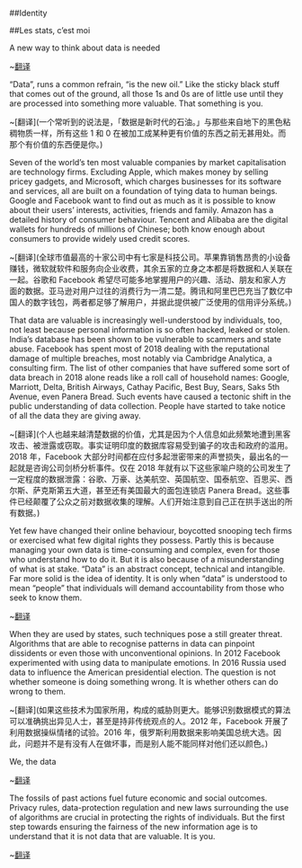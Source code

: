 ##Identity

##Les stats, c’est moi

A new way to think about data is needed


~[翻译](身份，吾即数据，对数据的新思考势在必行)

“Data”, runs a common refrain, “is the new oil.” Like the sticky black stuff that comes out of the ground, all those 1s and 0s are of little use until they are processed into something more valuable. That something is you.

~[翻译](一个常听到的说法是，「数据是新时代的石油。」与那些来自地下的黑色粘稠物质一样，所有这些 1 和 0 在被加工成某种更有价值的东西之前无甚用处。而那个有价值的东西便是你。)

Seven of the world’s ten most valuable companies by market capitalisation are technology firms. Excluding Apple, which makes money by selling pricey gadgets, and Microsoft, which charges businesses for its software and services, all are built on a foundation of tying data to human beings. Google and Facebook want to find out as much as it is possible to know about their users’ interests, activities, friends and family. Amazon has a detailed history of consumer behaviour. Tencent and Alibaba are the digital wallets for hundreds of millions of Chinese; both know enough about consumers to provide widely used credit scores.

~[翻译](全球市值最高的十家公司中有七家是科技公司。苹果靠销售昂贵的小设备赚钱，微软就软件和服务向企业收费，其余五家的立身之本都是将数据和人关联在一起。谷歌和 Facebook 希望尽可能多地掌握用户的兴趣、活动、朋友和家人方面的数据。亚马逊对用户过往的消费行为一清二楚。腾讯和阿里巴巴充当了数亿中国人的数字钱包，两者都足够了解用户，并据此提供被广泛使用的信用评分系统。)

That data are valuable is increasingly well-understood by individuals, too, not least because personal information is so often hacked, leaked or stolen. India’s database has been shown to be vulnerable to scammers and state abuse. Facebook has spent most of 2018 dealing with the reputational damage of multiple breaches, most notably via Cambridge Analytica, a consulting firm. The list of other companies that have suffered some sort of data breach in 2018 alone reads like a roll call of household names: Google, Marriott, Delta, British Airways, Cathay Pacific, Best Buy, Sears, Saks 5th Avenue, even Panera Bread. Such events have caused a tectonic shift in the public understanding of data collection. People have started to take notice of all the data they are giving away.

~[翻译](个人也越来越清楚数据的价值，尤其是因为个人信息如此频繁地遭到黑客攻击、被泄露或窃取。事实证明印度的数据库容易受到骗子的攻击和政府的滥用。2018 年，Facebook 大部分时间都在应付多起泄密带来的声誉损失，最出名的一起就是咨询公司剑桥分析事件。仅在 2018 年就有以下这些家喻户晓的公司发生了一定程度的数据泄露：谷歌、万豪、达美航空、英国航空、国泰航空、百思买、西尔斯、萨克斯第五大道，甚至还有美国最大的面包连锁店 Panera Bread。这些事件已经颠覆了公众之前对数据收集的理解。人们开始注意到自己正在拱手送出的所有数据。)


Yet few have changed their online behaviour, boycotted snooping tech firms or exercised what few digital rights they possess. Partly this is because managing your own data is time-consuming and complex, even for those who understand how to do it. But it is also because of a misunderstanding of what is at stake. “Data” is an abstract concept, technical and intangible. Far more solid is the idea of identity. It is only when “data” is understood to mean “people” that individuals will demand accountability from those who seek to know them.

~[翻译](然而却很少有人改变自己的网上行为、抵制窥探个人隐私的科技公司，或行使自己微乎其微的数字权利。这在一定程度上是因为自我管理数据既耗时又复杂，即使对内行人也不例外。但同时也是因为人们对其中的利害存在误解。「数据」是个既专业又无形的抽象概念。而身份的概念则要实实在在得多。只有当「数据」被理解为代表着「人」时，个人才会要求那些企图掌握他们信息的公司承担责任。)


When they are used by states, such techniques pose a still greater threat. Algorithms that are able to recognise patterns in data can pinpoint dissidents or even those with unconventional opinions. In 2012 Facebook experimented with using data to manipulate emotions. In 2016 Russia used data to influence the American presidential election. The question is not whether someone is doing something wrong. It is whether others can do wrong to them.

~[翻译](如果这些技术为国家所用，构成的威胁则更大。能够识别数据模式的算法可以准确挑出异见人士，甚至是持非传统观点的人。2012 年，Facebook 开展了利用数据操纵情绪的试验。2016 年，俄罗斯利用数据来影响美国总统大选。因此，问题并不是有没有人在做坏事，而是别人能不能同样对他们还以颜色。)


We, the data

~[翻译](我们，便是数据)


The fossils of past actions fuel future economic and social outcomes. Privacy rules, data-protection regulation and new laws surrounding the use of algorithms are crucial in protecting the rights of individuals. But the first step towards ensuring the fairness of the new information age is to understand that it is not data that are valuable. It is you.

~[翻译](历史行为就像化石燃料，为未来的经济和社会结果添柴加火。隐私规则、数据保护法规以及有关算法使用的新法律在保护个人权利方面至关重要。但要确保新信息时代的公平，首先要明白，有价值的不是数据，而是你自己。)

